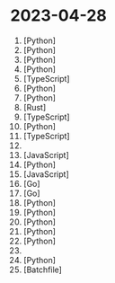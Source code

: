 # 2023-04-28

1. [](https://github.comundefined "gpt4free") [Python]
2. [](https://github.comundefined "Track-Anything is a flexible and interactive tool for video object tracking and segmentation, based on Segment Anything, XMem, and E2FGVI.") [Python]
3. [](https://github.comundefined "knock up GFW sni detection in tls client hello") [Python]
4. [](https://github.comundefined "PDF GPT allows you to chat with the contents of your PDF file by using GPT capabilities. The only open source solution to turn your pdf files in a chatbot!") [Python]
5. [](https://github.comundefined "🤖 Assemble, configure, and deploy autonomous AI Agents in your browser.一键免费部署你的私人AutoGPT 网页应用") [TypeScript]
6. [](https://github.comundefined "Dark and Darker private server implementation written in Python") [Python]
7. [](https://github.comundefined "This repository contains two Python scripts that demonstrate how to create a chatbot using Streamlit, OpenAI GPT-3.5-turbo, and Activeloop's Deep Lake.") [Python]
8. [](https://github.comundefined "an experimental alternative to poetry/pip/pipenv/pyenv/venv/virtualenv/pdm/hatch/…") [Rust]
9. [](https://github.comundefined "") [TypeScript]
10. [](https://github.comundefined "An Artificial Intelligence Automation Platform. AI Instruction management from various providers, has an adaptive memory, and a versatile plugin system with many commands including web browsing. Supports many AI providers and models and growing support every day.") [Python]
11. [](https://github.comundefined "A terminal for a more modern age") [TypeScript]
12. [](https://github.comundefined "The Generative AI Landscape - A Collection of Awesome Generative AI Applications") 
13. [](https://github.comundefined "Welcome to New Expensify: a complete re-imagination of financial collaboration, centered around chat. Help us build the next generation of Expensify by sharing feedback and contributing to the code.") [JavaScript]
14. [](https://github.comundefined "") [Python]
15. [](https://github.comundefined "Fay是一个完整的开源项目，包含Fay控制器及数字人模型，可灵活组合出不同的应用场景：虚拟主播、现场推销货、商品导购、语音助理、远程语音助理、数字人互动、数字人面试官及心理测评、贾维斯、Her。 开源项目，非产品试用！！！") [JavaScript]
16. [](https://github.comundefined "🤖 Self-hosted, community-driven simple local OpenAI-compatible API written in go. Can be used as a drop-in replacement for OpenAI, running on CPU with consumer-grade hardware. Supports ggml compatible models, for instance: LLaMA, alpaca, gpt4all, vicuna, koala, gpt4all-j, cerebras") [Go]
17. [](https://github.comundefined "Giving Kubernetes Superpowers to everyone") [Go]
18. [](https://github.comundefined "A GPT-empowered penetration testing tool") [Python]
19. [](https://github.comundefined "OpenMMLab Multimodal Advanced, Generative, and Intelligent Creation Toolbox") [Python]
20. [](https://github.comundefined "ChatGPT interface with better UI") [Python]
21. [](https://github.comundefined "交易模块") [Python]
22. [](https://github.comundefined "Multi-tool for semantic search") [Python]
23. [](https://github.comundefined "") 
24. [](https://github.comundefined "Agent techniques to augment your LLM and push it beyong its limits") [Python]
25. [](https://github.comundefined "🚀 An open and transparent Windows operating system, designed to optimize performance and latency.") [Batchfile]
